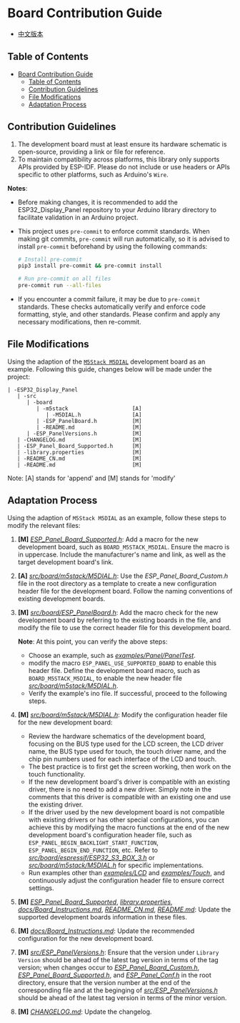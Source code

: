 # Board Contribution Guide

* [中文版本](./Board_Contribution_Guide_CN.md)

## Table of Contents

- [Board Contribution Guide](#board-contribution-guide)
  - [Table of Contents](#table-of-contents)
  - [Contribution Guidelines](#contribution-guidelines)
  - [File Modifications](#file-modifications)
  - [Adaptation Process](#adaptation-process)

## Contribution Guidelines

1. The development board must at least ensure its hardware schematic is open-source, providing a link or file for reference.
2. To maintain compatibility across platforms, this library only supports APIs provided by ESP-IDF. Please do not include or use headers or APIs specific to other platforms, such as Arduino's `Wire`.

**Notes**:

- Before making changes, it is recommended to add the ESP32_Display_Panel repository to your Arduino library directory to facilitate validation in an Arduino project.
- This project uses `pre-commit` to enforce commit standards. When making git commits, `pre-commit` will run automatically, so it is advised to install `pre-commit` beforehand by using the following commands:

   ```bash
   # Install pre-commit
   pip3 install pre-commit && pre-commit install

   # Run pre-commit on all files
   pre-commit run --all-files
   ```

- If you encounter a commit failure, it may be due to `pre-commit` standards. These checks automatically verify and enforce code formatting, style, and other standards. Please confirm and apply any necessary modifications, then re-commit.

## File Modifications

Using the adaption of the [`M5Stack M5DIAL`](https://github.com/esp-arduino-libs/ESP32_Display_Panel/commit/1886c668468626b9dd2ae975f7db12df5413378e) development board as an example. Following this guide, changes below will be made under the project:

```
| -ESP32_Display_Panel
   | -src
      | -board
         | -m5stack                    [A]
            | -M5DIAL.h                [A]
         | -ESP_PanelBoard.h           [M]
         | -README.md                  [M]
      | -ESP_PanelVersions.h           [M]
   | -CHANGELOG.md                     [M]
   | -ESP_Panel_Board_Supported.h      [M]
   | -library.properties               [M]
   | -README_CN.md                     [M]
   | -README.md                        [M]
```
Note: [A] stands for 'append' and [M] stands for 'modify'

## Adaptation Process

Using the adaption of `M5Stack M5DIAL` as an example, follow these steps to modify the relevant files:

1. **[M]** *[ESP_Panel_Board_Supported.h](../ESP_Panel_Board_Supported.h)*: Add a macro for the new development board, such as `BOARD_M5STACK_M5DIAL`. Ensure the macro is in uppercase. Include the manufacturer's name and link, as well as the target development board's link.
2. **[A]** *[src/board/m5stack/M5DIAL.h](../src/board/m5stack/M5DIAL.h)*: Use the *ESP_Panel_Board_Custom.h* file in the root directory as a template to create a new configuration header file for the development board. Follow the naming conventions of existing development boards.
3. **[M]** *[src/board/ESP_PanelBoard.h](../src/board/ESP_PanelBoard.h)*: Add the macro check for the new development board by referring to the existing boards in the file, and modify the file to use the correct header file for this development board.

   **Note**: At this point, you can verify the above steps:

      - Choose an example, such as *[examples/Panel/PanelTest](../examples/Panel/PanelTest/)*.
      - modify the macro `ESP_PANEL_USE_SUPPORTED_BOARD` to enable this header file. Define the development board macro, such as `BOARD_M5STACK_M5DIAL`, to enable the new header file *[src/board/m5stack/M5DIAL.h](../src/board/m5stack/M5DIAL.h)*.
      - Verify the example's ino file. If successful, proceed to the following steps.

4. **[M]** *[src/board/m5stack/M5DIAL.h](../src/board/m5stack/M5DIAL.h)*: Modify the configuration header file for the new development board:
   - Review the hardware schematics of the development board, focusing on the BUS type used for the LCD screen, the LCD driver name, the BUS type used for touch, the touch driver name, and the chip pin numbers used for each interface of the LCD and touch.
   - The best practice is to first get the screen working, then work on the touch functionality.
   - If the new development board's driver is compatible with an existing driver, there is no need to add a new driver. Simply note in the comments that this driver is compatible with an existing one and use the existing driver.
   - If the driver used by the new development board is not compatible with existing drivers or has other special configurations, you can achieve this by modifying the macro functions at the end of the new development board's configuration header file, such as `ESP_PANEL_BEGIN_BACKLIGHT_START_FUNCTION`, `ESP_PANEL_BEGIN_END_FUNCTION`, etc. Refer to *[src/board/espressif/ESP32_S3_BOX_3.h](../src/board/espressif/ESP32_S3_BOX_3.h)* or *[src/board/m5stack/M5DIAL.h](../src/board/m5stack/M5DIAL.h)* for specific implementations.
   - Run examples other than *[examples/LCD](../examples/LCD/)* and *[examples/Touch](../examples/Touch/)*, and continuously adjust the configuration header file to ensure correct settings.

5. **[M]** *[ESP_Panel_Board_Supported](../ESP_Panel_Board_Supported.h)*, *[library.properties](../library.properties)*, *[docs/Board_Instructions.md](../docs/Board_Instructions.md)*, *[README_CN.md](../README_CN.md)*, *[README.md](../README.md)*: Update the supported development boards information in these files.
6. **[M]** *[docs/Board_Instructions.md](../docs/Board_Instructions.md)*: Update the recommended configuration for the new development board.
7. **[M]** *[src/ESP_PanelVersions.h](../src/ESP_PanelVersions.h)*: Ensure that the version under `Library Version` should be ahead of the latest tag version in terms of the tag version; when changes occur to *[ESP_Panel_Board_Custom.h](../ESP_Panel_Board_Custom.h)*, *[ESP_Panel_Board_Supported.h](../ESP_Panel_Board_Supported.h)*, and *[ESP_Panel_Conf.h](../ESP_Panel_Conf.h)* in the root directory, ensure that the version number at the end of the corresponding file and at the beginging of *[src/ESP_PanelVersions.h](../src/ESP_PanelVersions.h)* should be ahead of the latest tag version in terms of the minor version.
8. **[M]** *[CHANGELOG.md](../CHANGELOG.md)*: Update the changelog.
